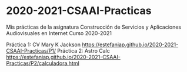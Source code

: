 # 2020-2021-CSAAI-Practicas
Mis prácticas de la asignatura Construcción de Servicios y Aplicaciones Audiovisuales en Internet Curso 2020-2021

Práctica 1: CV Mary K Jackson https://estefaniap.github.io/2020-2021-CSAAI-Practicas/P1/
Práctica 2: Astro Calc https://estefaniap.github.io/2020-2021-CSAAI-Practicas/P2/calculadora.html
